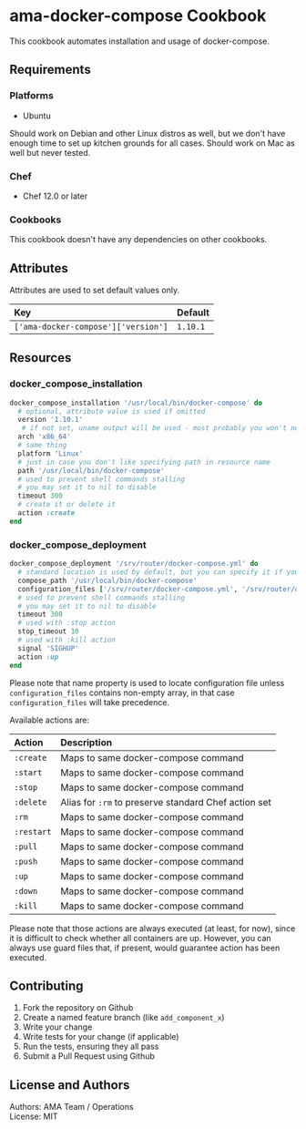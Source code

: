 # ama-docker-compose Cookbook

This cookbook automates installation and usage of docker-compose.

## Requirements

### Platforms

- Ubuntu

Should work on Debian and other Linux distros as well, but we don't 
have enough time to set up kitchen grounds for all cases. Should work
on Mac as well but never tested.

### Chef

- Chef 12.0 or later

### Cookbooks

This cookbook doesn't have any dependencies on other cookbooks.

## Attributes

Attributes are used to set default values only.

| Key                                 | Default  |
|:------------------------------------|:---------|
| `['ama-docker-compose']['version']` | `1.10.1` |

## Resources

### docker_compose_installation

```ruby
docker_compose_installation '/usr/local/bin/docker-compose' do
  # optional, attribute value is used if omitted
  version '1.10.1'
   # if not set, uname output will be used - most probably you won't need it
  arch 'x86_64'
  # same thing
  platform 'Linux'
  # just in case you don't like specifying path in resource name 
  path '/usr/local/bin/docker-compose'
  # used to prevent shell commands stalling
  # you may set it to nil to disable
  timeout 300
  # create it or delete it
  action :create
end
```

### docker_compose_deployment

```ruby
docker_compose_deployment '/srv/router/docker-compose.yml' do
  # standard location is used by default, but you can specify it if you wish
  compose_path '/usr/local/bin/docker-compose'
  configuration_files ['/srv/router/docker-compose.yml', '/srv/router/docker-compose-overrides.yml']
  # used to prevent shell commands stalling
  # you may set it to nil to disable
  timeout 300
  # used with :stop action
  stop_timeout 10
  # used with :kill action
  signal 'SIGHUP'
  action :up
end
```

Please note that name property is used to locate configuration file
unless `configuration_files` contains non-empty array, in that case
`configuration_files` will take precedence.

Available actions are:

| Action     | Description                                          |
|:-----------|:-----------------------------------------------------|
| `:create`  | Maps to same docker-compose command                  |
| `:start`   | Maps to same docker-compose command                  |
| `:stop`    | Maps to same docker-compose command                  |
| `:delete`  | Alias for `:rm` to preserve standard Chef action set |
| `:rm`      | Maps to same docker-compose command                  |
| `:restart` | Maps to same docker-compose command                  |
| `:pull`    | Maps to same docker-compose command                  |
| `:push`    | Maps to same docker-compose command                  |
| `:up`      | Maps to same docker-compose command                  |
| `:down`    | Maps to same docker-compose command                  |
| `:kill`    | Maps to same docker-compose command                  |

Please note that those actions are always executed (at least, for now),
since it is difficult to check whether all containers are up. However,
you can always use guard files that, if present, would guarantee action
has been executed.

## Contributing

1. Fork the repository on Github
2. Create a named feature branch (like `add_component_x`)
3. Write your change
4. Write tests for your change (if applicable)
5. Run the tests, ensuring they all pass
6. Submit a Pull Request using Github

## License and Authors

Authors: AMA Team / Operations  
License: MIT

